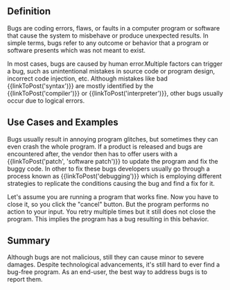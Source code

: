## Definition

Bugs are coding errors, flaws, or faults in a computer program or software that cause the system to misbehave or produce unexpected results. In simple terms, bugs refer to any outcome or behavior that a program or software presents which was not meant to exist.

In most cases, bugs are caused by human error.Multiple factors can trigger a bug, such as unintentional mistakes in source code or program design, incorrect code injection, etc. Although mistakes like bad {{linkToPost('syntax')}} are mostly identified by the {{linkToPost('compiler')}} or {{linkToPost('interpreter')}}, other bugs usually occur due to logical errors.

## Use Cases and Examples

Bugs usually result in annoying program glitches, but sometimes they can even crash the whole program. If a product is released and bugs are encountered after, the vendor then has to offer users with a {{linkToPost('patch', 'software patch')}} to update the program and fix the buggy code. In other to fix these bugs developers usually go through a process known as {{linkToPost('debugging')}} which is employing different strategies to replicate the conditions causing the bug and find a fix for it.

Let's assume you are running a program that works fine. Now you have to close it, so you click the "cancel" button. But the program performs no action to your input. You retry multiple times but it still does not close the program. This implies the program has a bug resulting in this behavior.

## Summary
Although bugs are not malicious, still they can cause minor to severe damages. Despite technological advancements, it's still hard to ever find a bug-free program. As an end-user, the best way to address bugs is to report them.
